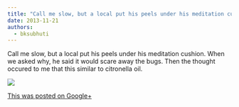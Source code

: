 ```yaml
---
title: "Call me slow, but a local put his peels under his meditation cushion. When we asked why, he said it ..."
date: 2013-11-21
authors: 
  - bksubhuti
---
```


Call me slow, but a local put his peels under his meditation cushion. When we asked why, he said it would scare away the bugs. Then the thought occured to me that this similar to citronella oil.﻿

![](https://lh6.googleusercontent.com/-GxfIZQygdqs/Uo2devhGCGI/AAAAAAAAHnA/7fPMv_KQBs4/w506-h750/13%2B-%2B1)

[This was posted on Google+](https://plus.google.com/+BhikkhuSubhuti/posts/ZKHmuUpMDyj)
